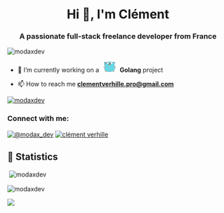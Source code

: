<h1 align="center">Hi 👋, I'm Clément</h1>
<h3 align="center">A passionate full-stack freelance developer from France</h3> 

<p align="left"> <img src="https://komarev.com/ghpvc/?username=modaxdev&label=Profile%20views&color=0e75b6&style=flat" alt="modaxdev" /> </p>

- 🌱 I’m currently working on a  **<img src="https://raw.githubusercontent.com/devicons/devicon/master/icons/go/go-original.svg" alt="go" width="40" height="25"/> Golang** project  

- 📫 How to reach me **clementverhille.pro@gmail.com**

<p align="left"> <a href="https://github.com/ryo-ma/github-profile-trophy"><img src="https://github-profile-trophy.vercel.app/?username=modaxdev" alt="modaxdev" /></a> </p> 


<h3 align="left">Connect with me:</h3>
<p align="left">
<a href="https://twitter.com/@modax_dev" target="blank"><img align="center" src="https://raw.githubusercontent.com/rahuldkjain/github-profile-readme-generator/master/src/images/icons/Social/twitter.svg" alt="@modax_dev" height="30" width="40" /></a>
<a href="https://linkedin.com/in/cl%C3%A9ment-verhille-b6757b143/" target="blank"><img align="center" src="https://raw.githubusercontent.com/rahuldkjain/github-profile-readme-generator/master/src/images/icons/Social/linked-in-alt.svg" alt="clément verhille" height="30" width="40" /></a>
</p>

## 📑 Statistics 

<p>&nbsp;<img align="center" src="https://github-readme-stats.vercel.app/api?username=modaxdev&show_icons=true&locale=en" alt="modaxdev" /></p>
<p><img align="center" src="https://github-readme-streak-stats.herokuapp.com/?user=modaxdev&" alt="modaxdev" /></p>

![](https://github-profile-summary-cards.vercel.app/api/cards/profile-details?username=modaxdev&theme=vue)
